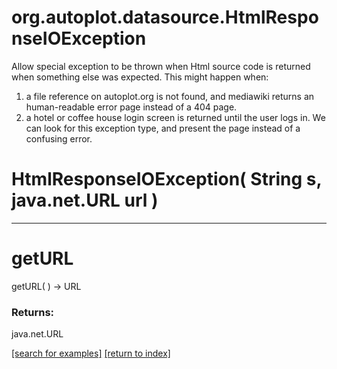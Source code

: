 # org.autoplot.datasource.HtmlResponseIOException

Allow special exception to be thrown when Html source code is returned when
 something else was expected.  This might happen when:
  1. a file reference on autoplot.org is not found, and mediawiki returns an human-readable error page instead of a 404 page.
  2. a hotel or coffee house login screen is returned until the user logs in.
 We can look for this exception type, and present the page instead of a confusing error.

# HtmlResponseIOException( String s, java.net.URL url )


***
<a name="getURL"></a>
# getURL
getURL(  ) &rarr; URL



### Returns:
java.net.URL


<a href="https://github.com/autoplot/dev/search?q=getURL&unscoped_q=getURL">[search for examples]</a>
<a href="https://github.com/autoplot/documentation/blob/master/javadoc/index-all.md">[return to index]</a>

